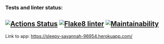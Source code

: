 ### Tests and linter status:
[![Actions Status](https://github.com/zavr1k/python-project-lvl4/workflows/hexlet-check/badge.svg)](https://github.com/zavr1k/python-project-lvl4/actions)
[![Flake8 linter](https://github.com/zavr1k/python-project-lvl4/actions/workflows/linter.yml/badge.svg)](https://github.com/zavr1k/python-project-lvl4/actions/workflows/linter.yml)
[![Maintainability](https://api.codeclimate.com/v1/badges/3b3f9f4c27b10d548a05/maintainability)](https://codeclimate.com/github/zavr1k/python-project-lvl4/maintainability)
---
Link to app: https://sleepy-savannah-96954.herokuapp.com/
